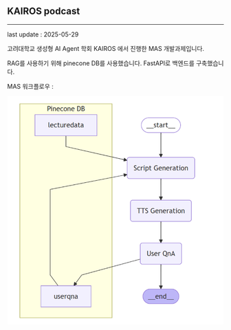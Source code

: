 ## KAIROS podcast
----
last update : 2025-05-29

고려대학교 생성형 AI Agent 학회 KAIROS 에서 진행한 MAS 개발과제입니다.

RAG를 사용하기 위해 pinecone DB를 사용했습니다.
FastAPI로 백엔드를 구축했습니다.


MAS 워크플로우 : 


![workflow](https://github.com/jy6424/KAIROS_podcast/blob/main/workflow.png)
